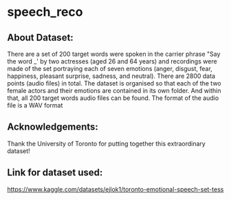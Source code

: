 # speech_reco
## About Dataset:
There are a set of 200 target words were spoken in the carrier phrase "Say the word _' by two actresses (aged 26 and 64 years) and recordings were made of the set portraying each of seven emotions (anger, disgust, fear, happiness, pleasant surprise, sadness, and neutral). There are 2800 data points (audio files) in total.
The dataset is organised so that each of the two female actors and their emotions are contained in its own folder. And within that, all 200 target words audio files can be found. The format of the audio file is a WAV format

## Acknowledgements:
Thank the University of Toronto for putting together this extraordinary dataset!

## Link for dataset used:
https://www.kaggle.com/datasets/ejlok1/toronto-emotional-speech-set-tess
